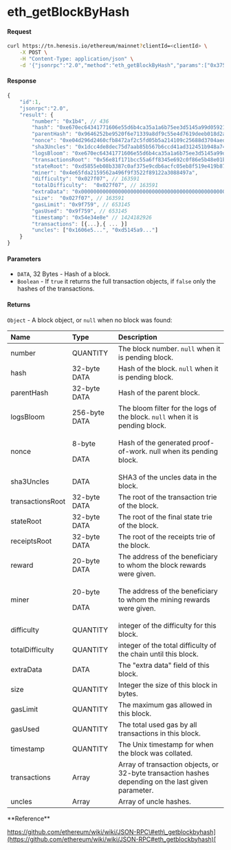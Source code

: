 # eth\_getBlockByHash

#### Request

```bash
curl https://tn.henesis.io/ethereum/mainnet?clientId=<clientId> \
    -X POST \
    -H "Content-Type: application/json" \
    -d '{"jsonrpc":"2.0","method":"eth_getBlockByHash","params":["0x375c6be8ee2c0e6d9c9bd64aea4b0da724eb9883ef45a96e7bb1f90d50a3cc82", true],"id":1}'
```

#### Response

```javascript
{
    "id":1,
    "jsonrpc":"2.0",
    "result": {
        "number": "0x1b4", // 436
        "hash": "0xe670ec64341771606e55d6b4ca35a1a6b75ee3d5145a99d05921026d1527331",
        "parentHash": "0x9646252be9520f6e71339a8df9c55e4d7619deeb018d2a3f2d21fc165dde5eb5",
        "nonce": "0xe04d296d2460cfb8472af2c5fd05b5a214109c25688d3704aed5484f9a7792f2",
        "sha3Uncles": "0x1dcc4de8dec75d7aab85b567b6ccd41ad312451b948a7413f0a142fd40d49347",
        "logsBloom": "0xe670ec64341771606e55d6b4ca35a1a6b75ee3d5145a99d05921026d1527331",
        "transactionsRoot": "0x56e81f171bcc55a6ff8345e692c0f86e5b48e01b996cadc001622fb5e363b421",
        "stateRoot": "0xd5855eb08b3387c0af375e9cdb6acfc05eb8f519e419b874b6ff2ffda7ed1dff",
        "miner": "0x4e65fda2159562a496f9f3522f89122a3088497a",
        "difficulty": "0x027f07", // 163591
        "totalDifficulty":  "0x027f07", // 163591
        "extraData": "0x0000000000000000000000000000000000000000000000000000000000000000",
        "size":  "0x027f07", // 163591
        "gasLimit": "0x9f759", // 653145
        "gasUsed": "0x9f759", // 653145
        "timestamp": "0x54e34e8e" // 1424182926
        "transactions": [{...},{ ... }] 
        "uncles": ["0x1606e5...", "0xd5145a9..."]
    }
}

```

#### Parameters

* `DATA`, 32 Bytes - Hash of a block.
* `Boolean` - If `true` it returns the full transaction objects, if `false` only the hashes of the transactions.

#### Returns <a id="returns"></a>

`Object` - A block object, or `null` when no block was found:

<table>
  <thead>
    <tr>
      <th style="text-align:left">Name</th>
      <th style="text-align:left">Type</th>
      <th style="text-align:left">Description</th>
    </tr>
  </thead>
  <tbody>
    <tr>
      <td style="text-align:left">number</td>
      <td style="text-align:left">QUANTITY</td>
      <td style="text-align:left">The block number. <code>null</code> when it is pending block.</td>
    </tr>
    <tr>
      <td style="text-align:left">hash</td>
      <td style="text-align:left">32-byte DATA</td>
      <td style="text-align:left">Hash of the block. <code>null</code> when it is pending block.</td>
    </tr>
    <tr>
      <td style="text-align:left">parentHash</td>
      <td style="text-align:left">32-byte DATA</td>
      <td style="text-align:left">Hash of the parent block.</td>
    </tr>
    <tr>
      <td style="text-align:left">logsBloom</td>
      <td style="text-align:left">256-byte DATA</td>
      <td style="text-align:left">The bloom filter for the logs of the block. <code>null</code> when it is
        pending block.</td>
    </tr>
    <tr>
      <td style="text-align:left">nonce</td>
      <td style="text-align:left">
        <p>8-byte</p>
        <p>DATA</p>
      </td>
      <td style="text-align:left">Hash of the generated proof-of-work. null when its pending block.</td>
    </tr>
    <tr>
      <td style="text-align:left">sha3Uncles</td>
      <td style="text-align:left">DATA</td>
      <td style="text-align:left">SHA3 of the uncles data in the block.</td>
    </tr>
    <tr>
      <td style="text-align:left">transactionsRoot</td>
      <td style="text-align:left">32-byte DATA</td>
      <td style="text-align:left">The root of the transaction trie of the block.</td>
    </tr>
    <tr>
      <td style="text-align:left">stateRoot</td>
      <td style="text-align:left">32-byte DATA</td>
      <td style="text-align:left">The root of the final state trie of the block.</td>
    </tr>
    <tr>
      <td style="text-align:left">receiptsRoot</td>
      <td style="text-align:left">32-byte DATA</td>
      <td style="text-align:left">The root of the receipts trie of the block.</td>
    </tr>
    <tr>
      <td style="text-align:left">reward</td>
      <td style="text-align:left">20-byte DATA</td>
      <td style="text-align:left">The address of the beneficiary to whom the block rewards were given.</td>
    </tr>
    <tr>
      <td style="text-align:left">miner</td>
      <td style="text-align:left">
        <p>20-byte</p>
        <p>DATA</p>
      </td>
      <td style="text-align:left">The address of the beneficiary to whom the mining rewards were given.</td>
    </tr>
    <tr>
      <td style="text-align:left">difficulty</td>
      <td style="text-align:left">QUANTITY</td>
      <td style="text-align:left">integer of the difficulty for this block.</td>
    </tr>
    <tr>
      <td style="text-align:left">totalDifficulty</td>
      <td style="text-align:left">QUANTITY</td>
      <td style="text-align:left">integer of the total difficulty of the chain until this block.</td>
    </tr>
    <tr>
      <td style="text-align:left">extraData</td>
      <td style="text-align:left">DATA</td>
      <td style="text-align:left">The &quot;extra data&quot; field of this block.</td>
    </tr>
    <tr>
      <td style="text-align:left">size</td>
      <td style="text-align:left">QUANTITY</td>
      <td style="text-align:left">Integer the size of this block in bytes.</td>
    </tr>
    <tr>
      <td style="text-align:left">gasLimit</td>
      <td style="text-align:left">QUANTITY</td>
      <td style="text-align:left">The maximum gas allowed in this block.</td>
    </tr>
    <tr>
      <td style="text-align:left">gasUsed</td>
      <td style="text-align:left">QUANTITY</td>
      <td style="text-align:left">The total used gas by all transactions in this block.</td>
    </tr>
    <tr>
      <td style="text-align:left">timestamp</td>
      <td style="text-align:left">QUANTITY</td>
      <td style="text-align:left">The Unix timestamp for when the block was collated.</td>
    </tr>
    <tr>
      <td style="text-align:left">transactions</td>
      <td style="text-align:left">Array</td>
      <td style="text-align:left">Array of transaction objects, or 32-byte transaction hashes depending
        on the last given parameter.</td>
    </tr>
    <tr>
      <td style="text-align:left">uncles</td>
      <td style="text-align:left">Array</td>
      <td style="text-align:left">Array of uncle hashes.</td>
    </tr>
  </tbody>
</table>**Reference**

​[https://github.com/ethereum/wiki/wiki/JSON-RPC\#eth\_getblockbyhash](https://github.com/ethereum/wiki/wiki/JSON-RPC#eth_getblockbyhash)​[  
](https://docs.tn.henesis.io/ethereum/eth_getbalance)

